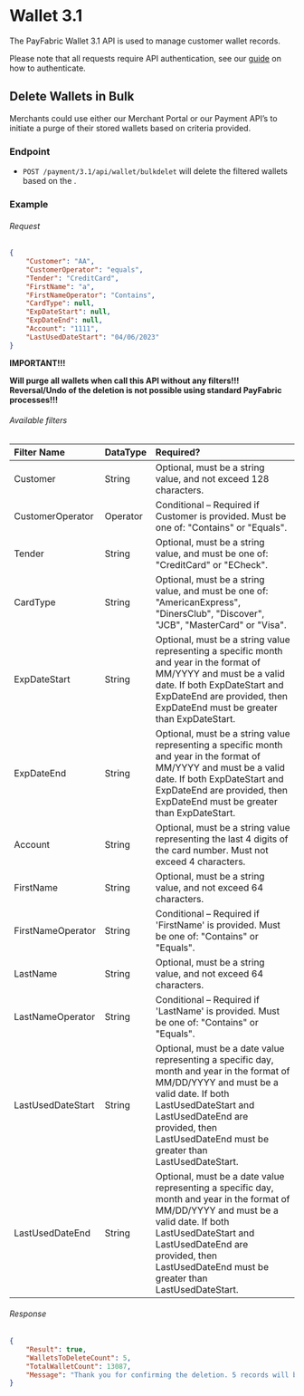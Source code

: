 Wallet 3.1
===========================

The PayFabric Wallet 3.1 API is used to manage customer wallet records. 

Please note that all requests require API authentication, see our [guide](Authentication.md) on how to authenticate.


Delete Wallets in Bulk
---------------------------
Merchants could use either our Merchant Portal or our Payment API’s to initiate a purge of their stored wallets based on criteria provided.

### Endpoint
* `POST /payment/3.1/api/wallet/bulkdelet`  will delete the filtered wallets based on the . 

### Example
###### Request
```JSON
{
    "Customer": "AA",
    "CustomerOperator": "equals",
    "Tender": "CreditCard",
    "FirstName": "a",
    "FirstNameOperator": "Contains",
    "CardType": null,
    "ExpDateStart": null,
    "ExpDateEnd": null,
    "Account": "1111",
    "LastUsedDateStart": "04/06/2023"
}
```
**IMPORTANT!!!**

**Will purge all wallets when call this API without any filters!!!  Reversal/Undo of the deletion is not possible using standard PayFabric processes!!!**

###### Available filters
| Filter Name     | DataType |  Required? |
| :--------------- | :------- | :--------- | 
| Customer         | String   |  Optional, must be a string value, and not exceed 128 characters.|
| CustomerOperator | Operator | Conditional – Required if Customer is provided. Must be one of: "Contains" or "Equals". |
| Tender         | String   |  Optional, must be a string value, and must be one of: "CreditCard" or "ECheck". |
| CardType         | String   |  Optional, must be a string value, and must be one of: "AmericanExpress", "DinersClub", "Discover", "JCB", "MasterCard" or "Visa". |
| ExpDateStart         | String   | Optional, must be a string value representing a specific month and year in the format of MM/YYYY and must be a valid date. If both ExpDateStart and ExpDateEnd are provided, then ExpDateEnd must be greater than ExpDateStart.  |
| ExpDateEnd         | String   |  Optional, must be a string value representing a specific month and year in the format of MM/YYYY and must be a valid date. If both ExpDateStart and ExpDateEnd are provided, then ExpDateEnd must be greater than ExpDateStart.  |
| Account         | String   |  Optional, must be a string value representing the last 4 digits of the card number.  Must not exceed 4 characters. |
| FirstName         | String   |  Optional, must be a string value, and not exceed 64 characters. |
| FirstNameOperator         | String   |  Conditional – Required if 'FirstName' is provided. Must be one of: "Contains" or "Equals".  |
| LastName         | String   |  Optional, must be a string value, and not exceed 64 characters. |
| LastNameOperator         | String   |  Conditional – Required if 'LastName' is provided. Must be one of: "Contains" or "Equals".  |
| LastUsedDateStart         | String   |  Optional, must be a date value representing a specific day, month and year in the format of MM/DD/YYYY and must be a valid date. If both LastUsedDateStart and LastUsedDateEnd are provided, then LastUsedDateEnd must be greater than LastUsedDateStart. |
| LastUsedDateEnd         | String   |  Optional, must be a date value representing a specific day, month and year in the format of MM/DD/YYYY and must be a valid date. If both LastUsedDateStart and LastUsedDateEnd are provided, then LastUsedDateEnd must be greater than LastUsedDateStart.  |

###### Response
```JSON
{
    "Result": true,
    "WalletsToDeleteCount": 5,
    "TotalWalletCount": 13087,
    "Message": "Thank you for confirming the deletion. 5 records will be scheduled to be permanently deleted within 24 hours."
}
```
